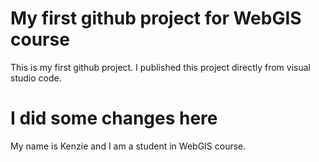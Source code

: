 # My first github project for WebGIS course 

This is my first github project. I published this project directly from visual studio code.

# I did some changes here 

My name is Kenzie and I am a student in WebGIS course.
